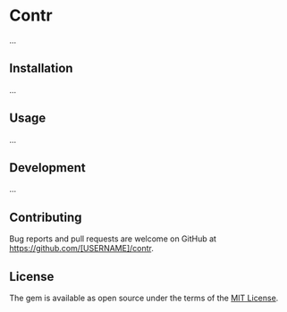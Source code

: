 # Contr

...

## Installation

...

## Usage

...

## Development

...

## Contributing

Bug reports and pull requests are welcome on GitHub at https://github.com/[USERNAME]/contr.

## License

The gem is available as open source under the terms of the [MIT License](https://opensource.org/licenses/MIT).
